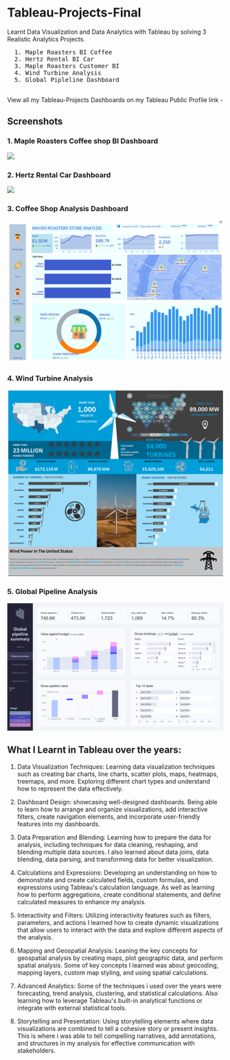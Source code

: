 # Tableau-Projects-Final
Learnt Data Visualization and Data Analytics with Tableau by solving 3 Realistic Analytics Projects.

  <pre>
  1. Maple Roasters BI Coffee   
  2. Hertz Rental BI Car           
  3. Maple Roasters Customer BI 
  4. Wind Turbine Analysis
  5. Global Pipleline Dashboard
  </pre>

View all my Tableau-Projects Dashboards on my Tableau Public Profile link - 

## Screenshots

### 1. Maple Roasters Coffee shop BI Dashboard

<img src = "https://github.com/Trencio/Tableau-Projects-Final/blob/main/Maple%20Roasters%20BI%20Analysis.png"/>





### 2. Hertz Rental Car Dashboard 

<img src = "https://github.com/Trencio/Tableau-Projects-Final/blob/main/Hertz%20Rental%20Car%20BI%20Analysis%20.png/">





### 3. Coffee Shop Analysis Dashboard 

<img src = "https://github.com/Trencio/Tableau-Projects/blob/main/Maven%20Roasters%20Customter%20Analysis%20.png/">


### 4. Wind Turbine Analysis 

<img src = "https://github.com/Trencio/Tableau-Projects/blob/main/Wind%20Turbine%20Analysis.jpg"/>

### 5. Global Pipeline Analysis 

<img src = "https://github.com/Trencio/Tableau-Projects/blob/main/Global%20Pipeline%20Dashboard.png"/> 


## What I Learnt in Tableau over the years: 

1. Data Visualization Techniques: Learning  data visualization techniques such as creating bar charts, line charts, scatter plots, maps, heatmaps, treemaps, and more. Exploring different chart types and  understand how to represent the data effectively.

2. Dashboard Design:  showcasing well-designed dashboards. Being able to  learn how to arrange and organize visualizations, add interactive filters, create navigation elements, and incorporate user-friendly features into my dashboards.

3. Data Preparation and Blending: Learning  how to prepare the data for analysis, including techniques for data cleaning, reshaping, and blending multiple data sources. I also  learned about data joins, data blending, data parsing, and transforming data for better visualization.

4. Calculations and Expressions: Developing an understanding on how to  demonstrate and  create calculated fields, custom formulas, and expressions using Tableau's calculation language. As well as learning  how to perform aggregations, create conditional statements, and define calculated measures to enhance my analysis.

5. Interactivity and Filters: Utilizing interactivity features such as filters, parameters, and actions I  learned how to create dynamic visualizations that allow users to interact with the data and explore different aspects of the analysis.

6. Mapping and Geospatial Analysis: Leaning the key concepts for geospatial analysis by  creating  maps, plot geographic data, and perform spatial analysis. Some of key concepts I learned was  about geocoding, mapping layers, custom map styling, and using spatial calculations.

7. Advanced Analytics: Some of the techniques i used over the years were forecasting, trend analysis, clustering, and statistical calculations. Also learning how to  leverage Tableau's built-in analytical functions or integrate with external statistical tools.

8. Storytelling and Presentation: Using storytelling elements where data visualizations are combined to tell a cohesive story or present insights. This is where i was able to tell  compelling narratives, add annotations, and structures in my analysis for effective communication with stakeholders. 
